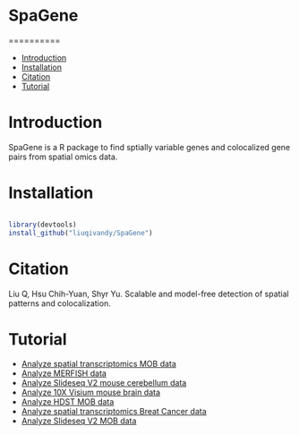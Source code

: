 # SpaGene
==========
* [Introduction](#introduction)
* [Installation](#installation)
* [Citation](#citation)
* [Tutorial](#tutorial)

<a name="introduction"/>

# Introduction

SpaGene is a R package to find sptially variable genes and colocalized gene pairs from spatial omics data.

<a name="installation"/>

# Installation

```R

library(devtools)
install_github("liuqivandy/SpaGene")
```


<a name="citation"/>

# Citation

 Liu Q, Hsu Chih-Yuan, Shyr Yu. Scalable and model-free detection of spatial patterns and colocalization.
 

<a name="tutoral"/>

# Tutorial
- [Analyze spatial transcriptomics MOB data](https://htmlpreview.github.io/?https://github.com/liuqivandy/SpaGene/blob/master/Tutorial/mob.html)
- [Analyze MERFISH data](https://htmlpreview.github.io/?https://github.com/liuqivandy/SpaGene/blob/master/Tutorial/MERFISH.html)
- [Analyze Slideseq V2 mouse cerebellum data](https://htmlpreview.github.io/?https://github.com/liuqivandy/SpaGene/blob/master/Tutorial/mc_slideseqv2.html)
- [Analyze 10X Visium mouse brain data](https://htmlpreview.github.io/?https://github.com/liuqivandy/SpaGene/blob/master/Tutorial/mbrain_10X.html)
- [Analyze HDST MOB data](https://htmlpreview.github.io/?https://github.com/liuqivandy/SpaGene/blob/master/Tutorial/HDST.html)
- [Analyze spatial transcriptomics Breat Cancer data](https://htmlpreview.github.io/?https://github.com/liuqivandy/SpaGene/blob/master/Tutorial/Breastcancer.html)
- [Analyze Slideseq V2 MOB data](https://htmlpreview.github.io/?https://github.com/liuqivandy/SpaGene/blob/master/Tutorial/mob_slideseqv2.html)
